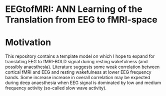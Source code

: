 # EEGtofMRI: ANN Learning of the Translation from EEG to fMRI-space

Motivation
===
This repository contains a template model on which I hope to expand for translating EEG to fMRI-BOLD signal during resting wakefulness (and possibly anaesthesia). Literature suggests some weak correlation between cortical fMRI and EEG and resting wakefulness at lower EEG frequency bands. Some increase increase in overall correlation may be expected during deep anaesthesia when EEG signal is dominated by low and medium frequency activity (so-called slow wave activity).

